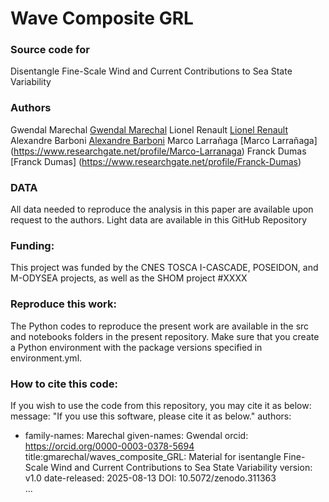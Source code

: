 # Wave Composite GRL
### Source code for
Disentangle Fine-Scale Wind and Current Contributions to Sea State Variability
### Authors
Gwendal Marechal [Gwendal Marechal](https://gmarechal.github.io)
Lionel Renault [Lionel Renault](https://www.researchgate.net/profile/Lionel-Renault)
Alexandre Barboni [Alexandre Barboni](https://www.researchgate.net/profile/Alexandre-Barboni)
Marco Larrañaga [Marco Larrañaga] (https://www.researchgate.net/profile/Marco-Larranaga)
Franck Dumas [Franck Dumas] (https://www.researchgate.net/profile/Franck-Dumas)

### DATA
All data needed to reproduce the analysis in this paper are available upon request to the authors. Light data are available in this GitHub Repository

### Funding:
This project was funded by the CNES TOSCA I-CASCADE, POSEIDON, and M-ODYSEA  projects, as well as the SHOM project #XXXX

### Reproduce this work:
The Python codes to reproduce the present work are available in the src and notebooks folders in the present repository. Make sure that you create a Python environment with the package versions specified in environment.yml.

### How to cite this code:

If you wish to use the code from this repository, you may cite it as below:
message: "If you use this software, please cite it as below."
authors:
- family-names: Marechal
  given-names: Gwendal
orcid: https://orcid.org/0000-0003-0378-5694
title:gmarechal/waves_composite_GRL: Material for isentangle Fine-Scale Wind and Current Contributions to Sea State Variability
version: v1.0
date-released: 2025-08-13
DOI: 10.5072/zenodo.311363                      
...
